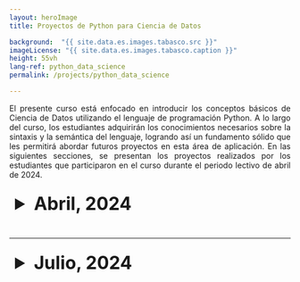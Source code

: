 ```yaml
---
layout: heroImage
title: Proyectos de Python para Ciencia de Datos 

background:  "{{ site.data.es.images.tabasco.src }}"
imageLicense: "{{ site.data.es.images.tabasco.caption }}"
height: 55vh
lang-ref: python_data_science
permalink: /projects/python_data_science

---
```

<style>
  /* Estilo para el resumen (header)*/
  details summary {
    font-size: xx-large;
    color: '#f0f0f0'; 
    padding: 10px; 
    border-radius: 5px; 
    cursor: pointer; /* Cambia el cursor cuando pasa sobre el resumen */
  }


  details[open] summary {
    background-color: "#f0f0f0";
  }


  table {
    width: 100%;
    border-collapse: collapse;
    margin-top: 10px;
  }

  table th {
    background-color: #f2f2f2; 
  }

</style>


<link rel="stylesheet" href="https://fonts.googleapis.com/css2?family=Material+Symbols+Outlined:opsz,wght,FILL,GRAD@20..48,100..700,0..1,-50..200&icon_names=visibility" />

<p style="text-align: justify;">
El presente curso está enfocado en introducir los conceptos básicos de Ciencia de Datos utilizando el lenguaje de programación Python. A lo largo del curso, los estudiantes adquirirán los conocimientos necesarios sobre la sintaxis y la semántica del lenguaje, logrando así un fundamento sólido que les permitirá abordar futuros proyectos en esta área de aplicación.
En las siguientes secciones, se presentan los proyectos realizados por los estudiantes que participaron en el curso durante el periodo lectivo de abril de 2024.
</p>

<details style="margin-bottom: 2rem;">
  <summary><strong>Abril, 2024</strong></summary>
  <table>
    <thead>
      <tr>
        <th>Nombre del proyecto</th>
        <th>Integrantes</th>
        <th>Ver</th>
      </tr>
    </thead>
    <tbody>
      {% for proyecto in site.data.es.projects.python-data-science-04-24 %}
      <tr>
        <td>{{ proyecto.name }}</td>
        <td>{{ proyecto.students }}</td>
        <td><a href="{{ proyecto.link }}" class="material-symbols-outlined">visibility</a></td>
      </tr>
      {% endfor %}
    </tbody>
  </table>
</details>

---

<details>
  <summary><strong>Julio, 2024</strong></summary>
  <table>
    <thead>
      <tr>
        <th>Nombre del proyecto</th>
        <th>Integrantes</th>
        <th>Ver</th>
      </tr>
    </thead>
    <tbody>
      {% for proyecto in site.data.es.projects.python-data-science-07-24 %}
      <tr>
        <td>{{ proyecto.name }}</td>
        <td>{{ proyecto.students }}</td>
        <td><a href="{{ proyecto.link }}" class="material-symbols-outlined">visibility</a></td>
      </tr>
      {% endfor %}
    </tbody>
  </table>
</details>
